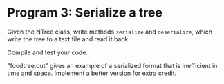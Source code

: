 # Program 3: Serialize a tree

Given the NTree class, write methods ```serialize``` and ```deserialize```, which write the tree to a text file and read it back.

Compile and test your code.

"foodtree.out" gives an example of a serialized format that is inefficient in time and space. Implement a better version for extra credit.
